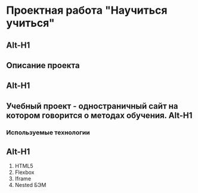 # Проектная работа "Научиться учиться"
Alt-H1
------
## Описание проекта
Alt-H1
------
Учебный проект - одностраничный сайт на котором говорится о методах обучения.
Alt-H1
------
### Используемые технологии
Alt-H1
------
1. HTML5
2. Flexbox
3. Iframe
4. Nested БЭМ
